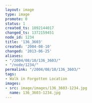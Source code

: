 ```yaml
---
layout: image
type: image
promote: 0
status: 1
created_ts: 1092144017
changed_ts: 1372159451
node_id: 1234
title: '136_3603'
created: '2004-08-10'
changed: '2013-06-25'
aliases:
- "/2004/08/10/136_3603/"
- "/node/1234/"
permalink: "/2004/08/10/136_3603/"
tags:
- Walk in Forgotten Location
images:
- src: image/images/136_3603-1234.jpg
  name: 136_3603-1234.jpg
---
```


